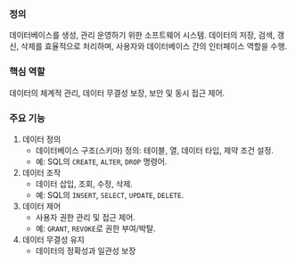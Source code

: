 
### 정의

데이터베이스를 생성, 관리 운영하기 위한 소프트웨어 시스템. 데이터의 저장, 검색, 갱신, 삭제를 효율적으로 처리하며, 사용자와 데이터베이스 간의 인터페이스 역할을 수행.

### 핵심 역할

데이터의 체계적 관리, 데이터 무결성 보장, 보안 및 동시 접근 제어.

### 주요 기능

1. 데이터 정의
	- 데이터베이스 구조(스키마) 정의: 테이블, 열, 데이터 타입, 제약 조건 설정.
	- 예: SQL의 `CREATE`, `ALTER`, `DROP` 명령어.
2. 데이터 조작
	- 데이터 삽입, 조회, 수정, 삭제.
	- 예: SQL의 `INSERT`, `SELECT`, `UPDATE`, `DELETE`.
3. 데이터 제어
	- 사용자 권한 관리 및 접근 제어.
	- 예: `GRANT`, `REVOKE`로 권한 부여/박탈.
4. 데이터 무결성 유지
	- 데이터의 정확성과 일관성 보장 